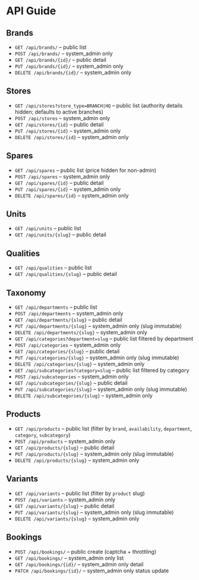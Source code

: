 # API Guide

## Brands
- `GET /api/brands/` – public list
- `POST /api/brands/` – system_admin only
- `GET /api/brands/{id}/` – public detail
- `PUT /api/brands/{id}/` – system_admin only
- `DELETE /api/brands/{id}/` – system_admin only

## Stores
- `GET /api/stores?store_type=BRANCH|HQ` – public list (authority details hidden; defaults to active branches)
- `POST /api/stores` – system_admin only
- `GET /api/stores/{id}` – public detail
- `PUT /api/stores/{id}` – system_admin only
- `DELETE /api/stores/{id}` – system_admin only

## Spares
- `GET /api/spares` – public list (price hidden for non-admin)
- `POST /api/spares` – system_admin only
- `GET /api/spares/{id}` – public detail
- `PUT /api/spares/{id}` – system_admin only
- `DELETE /api/spares/{id}` – system_admin only

## Units
- `GET /api/units` – public list
- `GET /api/units/{slug}` – public detail

## Qualities
- `GET /api/qualities` – public list
- `GET /api/qualities/{slug}` – public detail

## Taxonomy
- `GET /api/departments` – public list
- `POST /api/departments` – system_admin only
- `GET /api/departments/{slug}` – public detail
- `PUT /api/departments/{slug}` – system_admin only (slug immutable)
- `DELETE /api/departments/{slug}` – system_admin only
- `GET /api/categories?department=slug` – public list filtered by department
- `POST /api/categories` – system_admin only
- `GET /api/categories/{slug}` – public detail
- `PUT /api/categories/{slug}` – system_admin only (slug immutable)
- `DELETE /api/categories/{slug}` – system_admin only
- `GET /api/subcategories?category=slug` – public list filtered by category
- `POST /api/subcategories` – system_admin only
- `GET /api/subcategories/{slug}` – public detail
- `PUT /api/subcategories/{slug}` – system_admin only (slug immutable)
- `DELETE /api/subcategories/{slug}` – system_admin only

## Products
- `GET /api/products` – public list (filter by `brand`, `availability`, `department`, `category`, `subcategory`)
- `POST /api/products` – system_admin only
- `GET /api/products/{slug}` – public detail
- `PUT /api/products/{slug}` – system_admin only (slug immutable)
- `DELETE /api/products/{slug}` – system_admin only

## Variants
- `GET /api/variants` – public list (filter by `product` slug)
- `POST /api/variants` – system_admin only
- `GET /api/variants/{slug}` – public detail
- `PUT /api/variants/{slug}` – system_admin only (slug immutable)
- `DELETE /api/variants/{slug}` – system_admin only


## Bookings
- `POST /api/bookings/` – public create (captcha + throttling)
- `GET /api/bookings/` – system_admin only list
- `GET /api/bookings/{id}/` – system_admin only detail
- `PATCH /api/bookings/{id}/` – system_admin only status update
